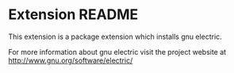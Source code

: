 # Extension README

This extension is a package extension which installs gnu electric.

For more information about gnu electric visit the project website at
http://www.gnu.org/software/electric/

